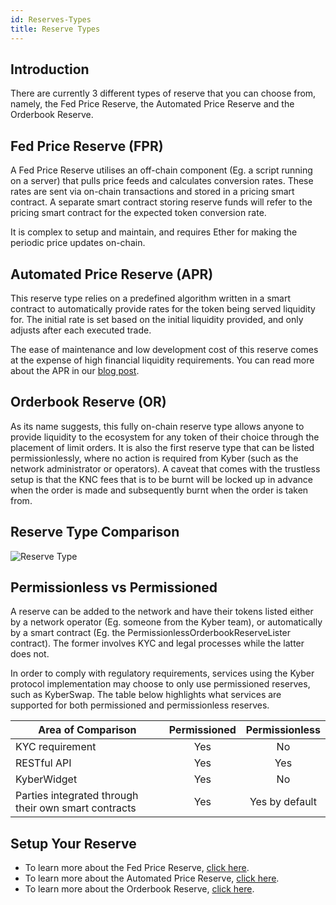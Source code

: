 ```yaml
---
id: Reserves-Types
title: Reserve Types
---
```

[//]: # (tagline)
## Introduction
There are currently 3 different types of reserve that you can choose from, namely, the Fed Price Reserve, the Automated Price Reserve and the Orderbook Reserve.

## Fed Price Reserve (FPR)
A Fed Price Reserve utilises an off-chain component (Eg. a script running on a server) that pulls price
feeds and calculates conversion rates. These rates are sent via on-chain transactions and stored in a pricing smart contract. A separate smart contract storing reserve funds will refer to the pricing smart contract for the expected token conversion rate.

It is complex to setup and maintain, and requires Ether for making the periodic price updates on-chain.

## Automated Price Reserve (APR)
This reserve type relies on a predefined algorithm written in a smart contract to automatically provide rates for the token being served liquidity for. The initial rate is set based on the initial liquidity provided, and only adjusts after each executed trade.

The ease of maintenance and low development cost of this reserve comes at the expense of high financial liquidity requirements. You can read more about the APR in our [blog post](https://blog.kyber.network/introducing-the-automated-price-reserve-77d41ed1aa70).

## Orderbook Reserve (OR)
As its name suggests, this fully on-chain reserve type allows anyone to provide liquidity to the ecosystem for any token of their choice through the placement of limit orders. It is also the first reserve type that can be listed permissionlessly, where no action is required from Kyber (such as the network administrator or operators). A caveat that comes with the trustless setup is that the KNC fees that is to be burnt will be locked up in advance when the order is made and subsequently burnt when the order is taken from.

## Reserve Type Comparison
![Reserve Type](/uploads/reservetype.png "Reserve Type")

## Permissionless vs Permissioned
A reserve can be added to the network and have their tokens listed either by a network operator (Eg. someone from the Kyber team), or automatically by a smart contract (Eg. the PermissionlessOrderbookReserveLister contract). The former involves KYC and legal processes while the latter does not.

In order to comply with regulatory requirements, services using the Kyber protocol implementation may choose to only use permissioned reserves, such as KyberSwap. The table below highlights what services are supported for both permissioned and permissionless reserves.

| Area of Comparison | Permissioned | Permissionless |
| ------------------ |:---------------------:|:---------------------:|
| KYC requirement | Yes | No |
| RESTful API | Yes | Yes |
| KyberWidget | Yes | No |
| Parties integrated through their own smart contracts | Yes | Yes by default |

## Setup Your Reserve
- To learn more about the Fed Price Reserve, [click here](reserves-fedpricereserve.md).
- To learn more about the Automated Price Reserve, [click here](reserves-automatedpricereserve.md).
- To learn more about the Orderbook Reserve, [click here](reserves-orderbookreserve.md).
